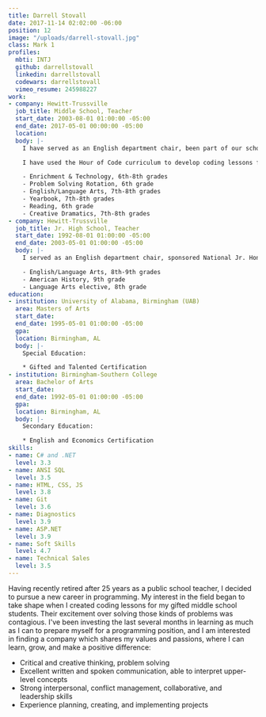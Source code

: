 ```yaml
---
title: Darrell Stovall
date: 2017-11-14 02:02:00 -06:00
position: 12
image: "/uploads/darrell-stovall.jpg"
class: Mark 1
profiles:
  mbti: INTJ
  github: darrellstovall
  linkedin: darrellstovall
  codewars: darrellstovall
  vimeo_resume: 245988227
work:
- company: Hewitt-Trussville
  job_title: Middle School, Teacher
  start_date: 2003-08-01 01:00:00 -05:00
  end_date: 2017-05-01 00:00:00 -05:00
  location: 
  body: |-
    I have served as an English department chair, been part of our school leadership/professional development team and a system-wide gifted placement team. During the last three years, I have sponsored 5 different interest-based clubs. I coached Scholars Bowl and Science Olympiad.

    I have used the Hour of Code curriculum to develop coding lessons for my gifted students each year for the past 4 years. I have primarily been my school's gifted specialist, teaching various courses and leading a number of activities:

    - Enrichment & Technology, 6th-8th grades
    - Problem Solving Rotation, 6th grade
    - English/Language Arts, 7th-8th grades
    - Yearbook, 7th-8th grades
    - Reading, 6th grade
    - Creative Dramatics, 7th-8th grades
- company: Hewitt-Trussville
  job_title: Jr. High School, Teacher
  start_date: 1992-08-01 01:00:00 -05:00
  end_date: 2003-05-01 01:00:00 -05:00
  body: |-
    I served as an English department chair, sponsored National Jr. Honor Society, coached Scholars Bowl, and coached our high school's soccer team.

    - English/Language Arts, 8th-9th grades
    - American History, 9th grade
    - Language Arts elective, 8th grade
education:
- institution: University of Alabama, Birmingham (UAB)
  area: Masters of Arts
  start_date: 
  end_date: 1995-05-01 01:00:00 -05:00
  gpa: 
  location: Birmingham, AL
  body: |-
    Special Education:

    * Gifted and Talented Certification
- institution: Birmingham-Southern College
  area: Bachelor of Arts
  start_date: 
  end_date: 1992-05-01 01:00:00 -05:00
  gpa: 
  location: Birmingham, AL
  body: |-
    Secondary Education:

    * English and Economics Certification
skills:
- name: C# and .NET
  level: 3.3
- name: ANSI SQL
  level: 3.5
- name: HTML, CSS, JS
  level: 3.8
- name: Git
  level: 3.6
- name: Diagnostics
  level: 3.9
- name: ASP.NET
  level: 3.9
- name: Soft Skills
  level: 4.7
- name: Technical Sales
  level: 3.5
---
```


Having recently retired after 25 years as a public school teacher, I decided to pursue a new career in programming. My interest in the field began to take shape when I created coding lessons for my gifted middle school students. Their excitement over solving those kinds of problems was contagious. I've been investing the last several months in learning as much as I can to prepare myself for a programming position, and I am interested in finding a company which shares my values and passions, where I can learn, grow, and make a positive difference:

* ​​Critical and creative thinking, problem solving
* Excellent written and spoken communication, able to interpret upper-level concepts
* Strong interpersonal, conflict management, collaborative, and leadership skills
* Experience planning, creating, and implementing projects